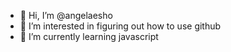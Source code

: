 - 👋 Hi, I’m @angelaesho
- 👀 I’m interested in figuring out how to use github
- 🌱 I’m currently learning javascript

<!---
angelaesho/angelaesho is a ✨ special ✨ repository because its `README.md` (this file) appears on your GitHub profile.
You can click the Preview link to take a look at your changes.
--->
